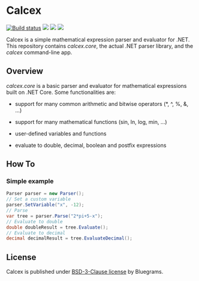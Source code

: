 # Calcex

[![Build status](https://ci.appveyor.com/api/projects/status/to343qmkhi2v5lae?svg=true)](https://ci.appveyor.com/project/bluegrams/calcex)
[![](https://img.shields.io/appveyor/tests/bluegrams/calcex.svg)](https://ci.appveyor.com/project/bluegrams/calcex)
[![](https://img.shields.io/github/license/bluegrams/calcex.svg)](https://github.com/bluegrams/calcex/blob/master/LICENSE.txt)
[![](https://img.shields.io/nuget/v/calcex.core.svg)](https://www.nuget.org/packages/calcex.core/)

Calcex is a simple mathematical expression parser and evaluator for .NET.
This repository contains _calcex.core_, the actual .NET parser library,
and the _calcex_ command-line app.

## Overview

_calcex.core_ is a basic parser and evaluator for mathematical expressions built on .NET Core.
Some functionalities are:

- support for many common arithmetic and bitwise operators (*, ^, %, &, ...)

- support for many mathematical functions (sin, ln, log, min, ...)

- user-defined variables and functions

- evaluate to double, decimal, boolean and postfix expressions

## How To

### Simple example

```csharp
Parser parser = new Parser();
// Set a custom variable
parser.SetVariable("x", -12);
// Parse
var tree = parser.Parse("2*pi+5-x");
// Evaluate to double
double doubleResult = tree.Evaluate();
// Evaluate to decimal
decimal decimalResult = tree.EvaluateDecimal(); 
```

## License

Calcex is published under [BSD-3-Clause license](LICENSE.txt) by Bluegrams.
